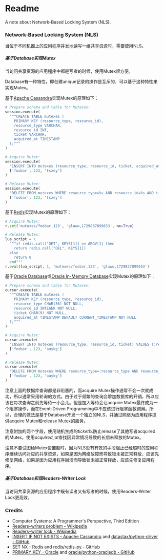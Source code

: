 # Readme
A note about Network-Based Locking System (NLS).

### Network-Based Locking System (NLS)

当位于不同机器上的应用程序并发地读写一组共享资源时，需要使用NLS。

##### 基于Database实现Mutex

当访问共享资源的应用程序中都是写者的时候，使用Mutex很方便。

Database有一种特性，即创建unique记录的操作是互斥的，可以基于这种特性来实现Mutex。

基于[Apache Cassandra](https://cassandra.apache.org/_/index.html)实现Mutex的原理如下：

```python
# Prepare schema and table for Mutexes:
session.execute(
  """CREATE TABLE mutexes (
    PRIMARY KEY (resource_type, resource_id),
    resource_type VARCHAR,
    resource_id INT,
    ticket VARCHAR,
    acquired_at TIMESTAMP
  );"""
)
```

```python
# Acquire Mutex:
session.execute(
  'INSERT INTO mutexes (resource_type, resource_id, ticket, acquired_at) VALUES (%s, %s, %s, toTimestamp(now())) IF NOT EXISTS;',
  ['foobar', 123, 'fszey']
)
```

```python
# Release Mutex:
session.execute(
  'DELETE FROM mutexes WHERE resource_type=%s AND resource_id=%s AND ticket=%s;',
  ['foobar', 123, 'fszey']
)
```

基于[Redis](https://redis.io/)实现Mutex的原理如下：

```python
# Acquire Mutex:
r.set('mutexes/foobar,123', 'gluww,1729837899653', nx=True)
```

```python
# Release Mutex:
lua_script = \
  """if redis.call("GET", KEYS[1]) == ARGV[1] then
    return redis.call("DEL", KEYS[1])
  else
    return 0
  end"""
r.eval(lua_script, 1, 'mutexes/foobar,123', 'gluww,1729837899653')
```

基于[Oracle Database](https://www.oracle.com/database/)或[Oracle In-Memory Database](https://www.oracle.com/database/)实现Mutex的原理如下：

```python
# Prepare schema and table for Mutexes:
cursor.execute(
  """CREATE TABLE mutexes (
    PRIMARY KEY (resource_type, resource_id),
    resource_type CHAR(36) NOT NULL,
    resource_id INTEGER NOT NULL,
    ticket CHAR(9) NOT NULL,
    acquired_at TIMESTAMP DEFAULT CURRENT_TIMESTAMP NOT NULL
  );"""
)
```

```python
# Acquire Mutex:
cursor.execute(
  'INSERT INTO mutexes (resource_type, resource_id, ticket) VALUES (:resource_type, :resource_id, :ticket);',
  ['foobar', 123, 'auykg']
)
```

```python
# Release Mutex:
cursor.execute(
  'DELETE FROM mutexes WHERE resource_type=:resource_type AND resource_id=:resource_id AND ticket=:ticket;',
  ['foobar', 123, 'auykg']
)
```

注意上面的数据库查询都是非阻塞的，而acquire Mutex操作通常不会一次就成功，所以通常采用轮询的方式。由于过于频繁的查询会增加数据库的开销，所以应该在每次查询之前先等待一小会儿。但是加入等待会让acquire Mutex最终成为一个阻塞操作，而在Event-Driven Programming中不应该进行阻塞函数调用。所以，合理的做法是基于Database开发一个独立的NLS，并通过网络为应用程序提供acquire Mutex和release Mutex的服务。

注意附加的两个字段，使用随机生成的*ticket*以防止release了其他写者acquired的Mutex，使用*acquired_at*查找因异常情况导致的长期未释放的Mutex。

注意不要试图给Mutex设置超时，因为NLS没有有效的手段阻止已经超时的应用程序继续访问对应的共享资源，如果是因为网络故障而导致锁未被正常释放，应该先修复网络，如果是因为应用程序崩溃而导致锁未被正常释放，应该先修复应用程序。

##### 基于Database实现Readers-Writer Lock

当访问共享资源的应用程序中既有读者又有写者的时候，使用Readers-Writer Lock更高效。

### Credits
- Computer Systems: A Programmer's Perspective, Third Edition
- [Readers–writers problem - Wikipedia](https://en.wikipedia.org/wiki/Readers-writers_problem)
- [Readers–writer lock - Wikipedia](https://en.wikipedia.org/wiki/Readers–writer_lock)
- [INSERT IF NOT EXISTS - Apache Cassandra](https://cassandra.apache.org/doc/latest/cassandra/developing/cql/dml.html#insert-statement) and [datastax/python-driver - GitHub](https://github.com/datastax/python-driver)
- [SET NX - Redis](https://redis.io/docs/latest/commands/set/) and [redis/redis-py - GitHub](https://github.com/redis/redis-py)
- [PRIMARY KEY - Oracle](https://docs.oracle.com/en/database/oracle/oracle-database/23/sqlrf/constraint.html) and [oracle/python-oracledb - GitHub](https://github.com/oracle/python-oracledb/)
